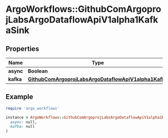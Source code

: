 # ArgoWorkflows::GithubComArgoprojLabsArgoDataflowApiV1alpha1KafkaSink

## Properties

| Name | Type | Description | Notes |
| ---- | ---- | ----------- | ----- |
| **async** | **Boolean** |  | [optional] |
| **kafka** | [**GithubComArgoprojLabsArgoDataflowApiV1alpha1Kafka**](GithubComArgoprojLabsArgoDataflowApiV1alpha1Kafka.md) |  | [optional] |

## Example

```ruby
require 'argo_workflows'

instance = ArgoWorkflows::GithubComArgoprojLabsArgoDataflowApiV1alpha1KafkaSink.new(
  async: null,
  kafka: null
)
```

